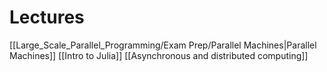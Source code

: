 # Lectures
[[Large_Scale_Parallel_Programming/Exam Prep/Parallel Machines|Parallel Machines]]
[[Intro to Julia]]
[[Asynchronous and distributed computing]]